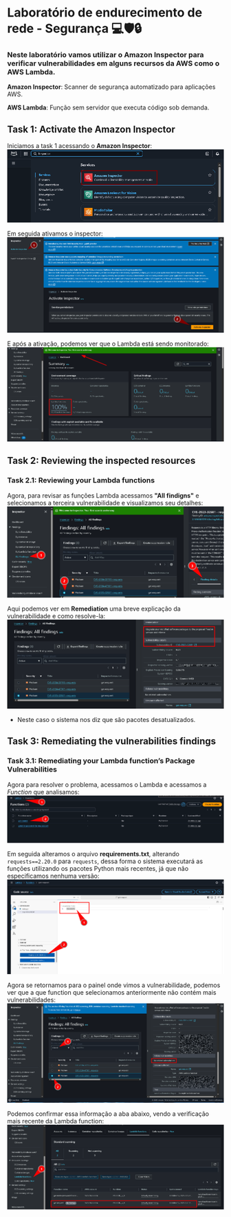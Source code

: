 # Laboratório de endurecimento de rede - Segurança 💻🛡🔒
 
<h3>Neste laboratório vamos utilizar o Amazon Inspector para verificar vulnerabilidades em alguns recursos da AWS como o AWS Lambda.</h3> 

**Amazon Inspector**: Scanner de segurança automatizado para aplicações AWS. <br>

**AWS Lambda**: Função sem servidor que executa código sob demanda. <br>


## Task 1: Activate the Amazon Inspector

Iniciamos a task 1 acessando o **Amazon Inspector**: <br>
![](images/2025-10-13-21-10-58.png)

Em seguida ativamos o inspector: <br>
![](images/2025-10-13-21-13-11.png)

E após a ativação, podemos ver que o Lambda está sendo monitorado: <br>
![](images/2025-10-13-21-17-18.png)



## Task 2: Reviewing the inspected resources

<h3>Task 2.1: Reviewing your Lambda functions</h3>

Agora, para revisar as funções Lambda acessamos **"All findigns"** e selecionamos a terceira vulnerabilidade e visualizamos seu detalhes: <br>
![](images/2025-10-13-21-24-06.png)

Aqui podemos ver em **Remediation** uma breve explicação da vulnerabilidade e como resolve-la: <br>
![](images/2025-10-13-21-24-25.png) <br>
* Neste caso o sistema nos diz que são pacotes desatualizados.


## Task 3: Remediating the vulnerabilities findings

<h3>Task 3.1: Remediating your Lambda function’s Package Vulnerabilities</h3>

Agora para resolver o problema, acessamos o Lambda e acessamos a *Function* que analisamos: <br>
![](images/2025-10-13-21-28-15.png)

Em seguida alteramos o arquivo **requirements.txt**, alterando <code>requests==2.20.0</code> para <code>requests</code>, dessa forma o sistema executará as funções utilizando os pacotes Python mais recentes, já que não especificamos nenhuma versão: <br>
![](images/2025-10-26-18-54-12.png)

Agora se retornamos para o painel onde vimos a vulnerabilidade, podemos ver que a que function que selecionamos anteriormente não contém mais vulnerabilidades: <br>
![](images/2025-10-13-21-33-25.png)

Podemos confirmar essa informação a aba abaixo, vendo a verificação mais recente da Lambda function: <br>
![](images/2025-10-13-21-36-12.png)